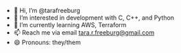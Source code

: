 - 👋 Hi, I’m @tarafreeburg
- 👀 I’m interested in development with C, C++, and Python
- 🌱 I’m currently learning AWS, Terraform
- 📫 Reach me via email tara.r.freeburg@gmail.com
- 😄 Pronouns: they/them

<!---
tarafreeburg/tarafreeburg is a ✨ special ✨ repository because its `README.md` (this file) appears on your GitHub profile.
You can click the Preview link to take a look at your changes.
--->
